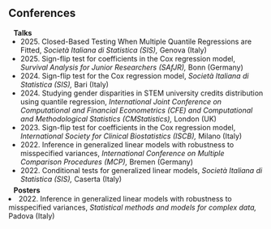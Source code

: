 ## Conferences

<h4 style="margin:0 10px 0;">Talks</h4>

<ul style="margin:0 0 5px;">
  <li><autocolor>2025. Closed-Based Testing When Multiple Quantile Regressions are Fitted, <em>Società Italiana di Statistica (SIS),</em> Genova (Italy)</autocolor></li>
  <li><autocolor>2025. Sign-flip test for coefficients in the Cox regression model, <em>Survival Analysis for Junior Researchers (SAfJR),</em> Bonn (Germany)</autocolor></li>
  <li><autocolor>2024. Sign-flip test for the Cox regression model, <em>Società Italiana di Statistica (SIS),</em> Bari (Italy)</autocolor></li>
<li><autocolor>2024. Studying gender disparities in STEM university credits distribution using quantile regression, <em>International Joint Conference on Computational and Financial Econometrics (CFE) and Computational and Methodological Statistics (CMStatistics),</em> London (UK)</autocolor></li>
<li><autocolor>2023. Sign-flip test for coefficients in the Cox regression model, <em>International Society for Clinical Biostatistics (ISCB),</em> Milano (Italy)</autocolor></li>
<li><autocolor>2022. Inference in generalized linear models with robustness to misspecified variances, <em>International Conference on Multiple Comparison Procedures (MCP),</em> Bremen (Germany)</autocolor></li>
<li><autocolor>2022. Conditional tests for generalized linear models, <em>Società Italiana di Statistica (SIS),</em> Caserta (Italy)</autocolor></li>
</ul>

<h4 style="margin:0 10px 0;">Posters</h4>
<li><autocolor>2022. Inference in generalized linear models with robustness to misspecified variances, <em>Statistical methods and models for
complex data,</em> Padova (Italy)</autocolor></li>
